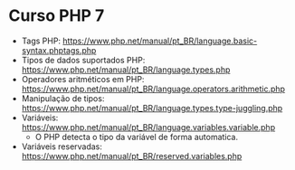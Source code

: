 # Curso PHP 7

- Tags PHP: https://www.php.net/manual/pt_BR/language.basic-syntax.phptags.php
- Tipos  de dados suportados PHP: https://www.php.net/manual/pt_BR/language.types.php
- Operadores aritméticos em PHP: https://www.php.net/manual/pt_BR/language.operators.arithmetic.php
- Manipulação de tipos: https://www.php.net/manual/pt_BR/language.types.type-juggling.php
- Variáveis: https://www.php.net/manual/pt_BR/language.variables.variable.php
  - O PHP detecta o tipo da variável de forma automatica.
- Variáveis reservadas: https://www.php.net/manual/pt_BR/reserved.variables.php